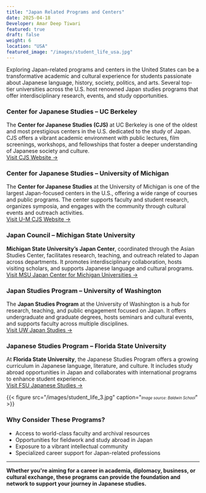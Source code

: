 ```yaml
---
title: "Japan Related Programs and Centers"
date: 2025-04-18
Developer: Amar Deep Tiwari
featured: true
draft: false
weight: 6
location: "USA"
featured_image: "/images/student_life_usa.jpg"
---
```


Exploring Japan-related programs and centers in the United States can be a transformative academic and cultural experience for students passionate about Japanese language, history, society, politics, and arts. Several top-tier universities across the U.S. host renowned Japan studies programs that offer interdisciplinary research, events, and study opportunities.

### Center for Japanese Studies – UC Berkeley
The **Center for Japanese Studies (CJS)** at UC Berkeley is one of the oldest and most prestigious centers in the U.S. dedicated to the study of Japan. CJS offers a vibrant academic environment with public lectures, film screenings, workshops, and fellowships that foster a deeper understanding of Japanese society and culture.  
[Visit CJS Website →](https://ieas.berkeley.edu/cjs)

### Center for Japanese Studies – University of Michigan
The **Center for Japanese Studies** at the University of Michigan is one of the largest Japan-focused centers in the U.S., offering a wide range of courses and public programs. The center supports faculty and student research, organizes symposia, and engages with the community through cultural events and outreach activities.  
[Visit U-M CJS Website →](https://ii.umich.edu/cjs)

### Japan Council – Michigan State University
**Michigan State University’s Japan Center**, coordinated through the Asian Studies Center, facilitates research, teaching, and outreach related to Japan across departments. It promotes interdisciplinary collaboration, hosts visiting scholars, and supports Japanese language and cultural programs.  
[Visit MSU Japan Center for Michigan Universities →](https://jcmu.isp.msu.edu/)

### Japan Studies Program – University of Washington
The **Japan Studies Program** at the University of Washington is a hub for research, teaching, and public engagement focused on Japan. It offers undergraduate and graduate degrees, hosts seminars and cultural events, and supports faculty across multiple disciplines.  
[Visit UW Japan Studies →](https://jsis.washington.edu/japan/)

### Japanese Studies Program – Florida State University
At **Florida State University**, the Japanese Studies Program offers a growing curriculum in Japanese language, literature, and culture. It includes study abroad opportunities in Japan and collaborates with international programs to enhance student experience.  
[Visit FSU Japanese Studies →](https://modlang.fsu.edu/japanese)

{{< figure src="/images/student_life_3.jpg" caption="<span style='font-size: 0.7em;'><em>Image source: Baldwin School</em></span>" >}}

### Why Consider These Programs?
- Access to world-class faculty and archival resources  
- Opportunities for fieldwork and study abroad in Japan  
- Exposure to a vibrant intellectual community  
- Specialized career support for Japan-related professions

---

**Whether you're aiming for a career in academia, diplomacy, business, or cultural exchange, these programs can provide the foundation and network to support your journey in Japanese studies.**
